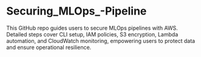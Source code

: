 # Securing_MLOps_-Pipeline
This GitHub repo guides users to secure MLOps pipelines with AWS. Detailed steps cover CLI setup, IAM policies, S3 encryption, Lambda automation, and CloudWatch monitoring, empowering users to protect data and ensure operational resilience.
